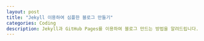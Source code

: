 ```yaml
---
layout: post
title: "Jekyll 이용하여 심플한 블로그 만들기"
categories: Coding
description: Jekyll과 GitHub Pages를 이용하여 블로그 만드는 방법을 알려드립니다.
---
```


